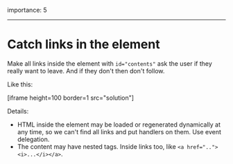importance: 5

---

# Catch links in the element

Make all links inside the element with `id="contents"` ask the user if they really want to leave. And if they don't then don't follow.

Like this:

[iframe height=100 border=1 src="solution"]

Details:

-   HTML inside the element may be loaded or regenerated dynamically at any time, so we can't find all links and put handlers on them. Use event delegation.
-   The content may have nested tags. Inside links too, like `<a href=".."><i>...</i></a>`.
